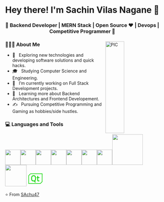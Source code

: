 <h1 align="center">Hey there! I'm Sachin Vilas Nagane 👋 </h1>
<h3 align="center">🚀 Backend Developer | MERN Stack | Open Source ♥ | Devops | Competitive Programmer  🚀</h3>
<div>
<img width = "35%" align="right" alt="PIC" height="300px" src="https://www.pngitem.com/pimgs/m/4-42822_apple-tv-copy-developer-illustration-png-transparent-png.png" />
<div align="left"> 
  <h3> 👨🏻‍💻 About Me </h3>

  - 🤔 &nbsp; Exploring new technologies and developing software solutions and quick hacks.
  - 🎓 &nbsp; Studying Computer Science and Engineering.
  - 💼 &nbsp; I’m currently working on Full Stack Development projects.
  - 🌱 &nbsp; Learning more about Backend Architectures and Frontend Developement.
  - ✍️ &nbsp; Pursuing Competitive Programming and Gaming as hobbies/side hustles.  
</div> 
</div>

<div>
  <h3> 💻 Languages and Tools </h3>
  <p>
   <img src="https://media.giphy.com/media/3rCcV6sC1o2GY/giphy.gif" width="50"><img src="https://media3.giphy.com/media/ln7z2eWriiQAllfVcn/200w.webp" width="50"><img src="https://i.giphy.com/media/LMt9638dO8dftAjtco/200.webp"   width="50"><img src="https://i.giphy.com/media/eNAsjO55tPbgaor7ma/200w.webp" width="50"><img src="https://i.giphy.com/media/IdyAQJVN2kVPNUrojM/200.webp" width="50"><img src="https://media3.giphy.com/media/kdFc8fubgS31b8DsVu/giphy.webp" width="50"><img src="https://media.giphy.com/media/SU2ic3wTfuC6JhD1lA/giphy.gif" width="50"><img src="https://media.giphy.com/media/kH1DBkPNyZPOk0BxrM/giphy.gif" width="100"><img src="https://media.giphy.com/media/SsCYf6DRFJrOpP0IoM/giphy.gif" width="70">
    <svg xmlns="http://www.w3.org/2000/svg" x="0px" y="0px"
width="50" height="50"
viewBox="0 0 226 226"
style=" fill:#000000;"><g fill="none" fill-rule="nonzero" stroke="none" stroke-width="1" stroke-linecap="butt" stroke-linejoin="miter" stroke-miterlimit="10" stroke-dasharray="" stroke-dashoffset="0" font-family="none" font-weight="none" font-size="none" text-anchor="none" style="mix-blend-mode: normal"><path d="M0,226v-226h226v226z" fill="none"></path><g fill="#26d91f"><path d="M42.63984,36.16c-2.06578,0 -4.59062,1.05938 -6.02078,2.50719c-8.29844,8.22781 -16.61453,16.43797 -24.96594,24.63047c-1.44781,1.4125 -2.61312,3.955 -2.61312,6.14438v0.01766c0.03531,37.94328 0.03531,114.99516 0.03531,115.84266v4.52h4.52c0.8475,0 113.79453,-0.01766 169.69422,0.01766c2.26,0 4.82016,-1.16531 6.28562,-2.61312l0.01766,-0.01766c8.21016,-8.17484 16.45562,-16.31437 24.73641,-24.41859c1.55375,-1.53609 2.63078,-4.16688 2.63078,-6.32094c-0.03531,-37.83734 0,-115.78969 0,-115.78969v-4.52zM42.85172,45.2h165.06828c0,5.66766 -0.03531,74.80953 0,111.21672c-8.26313,8.08656 -16.50859,16.22609 -24.70109,24.38328c-54.43422,-0.03531 -158.62375,-0.03531 -165.10359,-0.01766c0,-6.32094 0,-74.58 -0.03531,-111.12844c8.28078,-8.12187 16.54391,-16.26141 24.77172,-24.45391zM86.30375,63.28c-1.43016,0 -2.84266,0.03531 -4.27281,0.08828c-3.46062,0.14125 -6.86828,0.72391 -10.20531,1.695c-7.55687,2.24234 -13.22453,6.72703 -16.52625,13.87781c-1.14766,2.48953 -2.11875,5.085 -2.89563,7.71578c-2.13641,7.20375 -2.57781,14.61938 -2.66609,22.05266c-0.05297,5.01438 0.24719,10.01109 0.97109,14.9725c0.70625,4.64359 1.80094,9.18125 3.65484,13.54234c3.35469,7.83938 9.25187,12.76547 17.55031,14.91953c7.22141,1.88922 14.51344,2.13641 22.035,1.09469c3.77844,6.09141 7.59219,12.27109 11.45891,18.52141c4.57297,-2.11875 8.91641,-4.11391 13.38344,-6.17969c-3.69016,-5.86187 -7.23906,-11.52953 -10.75266,-17.12656c1.53609,-1.37719 3.05453,-2.59547 4.39641,-3.97266c3.47828,-3.65484 5.57937,-8.05125 6.95656,-12.83609c1.95984,-6.83297 2.45422,-13.86016 2.63078,-20.905c0.12359,-5.45578 -0.22953,-10.89391 -0.97109,-16.29672c-0.70625,-5.03203 -1.92453,-9.94047 -4.00797,-14.61938c-3.54891,-7.94531 -9.58734,-12.92437 -18.08,-15.11375c-4.18453,-1.05937 -8.40438,-1.4125 -12.65953,-1.43016zM140.12,72.32v18.08h-9.04v13.56h9.04v31.64c0,3.47828 0.72391,7.29203 2.11875,10.54078c1.16531,2.73672 3.12516,4.66125 5.86187,5.84422c2.08344,0.88281 4.25516,1.34187 6.4975,1.55375c4.29047,0.38844 9.26953,-0.30016 13.48937,-1.04172c1.20063,-0.21187 2.38359,-0.45906 3.6725,-0.70625c-0.12359,-3.69016 -0.31781,-8.63391 -0.61797,-12.18281c-0.47672,-0.03531 -0.72391,-0.10594 -0.98875,-0.08828c-2.825,0.10594 -6.39156,0.54734 -9.21656,0.60031c-1.21828,0.01766 -2.45422,-0.10594 -3.65484,-0.35312c-1.51844,-0.31781 -2.52484,-1.32422 -2.94859,-2.84266c-0.15891,-0.63563 -0.33547,-1.25359 -0.37078,-1.88922c-0.19422,-2.38359 -0.26484,-6.07375 -0.2825,-8.475c-0.05297,-8.54563 0,-22.6 0,-22.6h18.08v-13.56h-18.08v-18.08zM85.86234,76.92828c2.68375,0 5.34984,0.31781 8.01594,0.97109c4.60828,1.13 8.05125,3.60188 10.17,7.46859c1.85391,3.31937 2.87797,6.86828 3.35469,10.52312c0.565,4.41406 0.82984,8.86344 1.07703,11.61781c-0.22953,7.64516 -0.40609,13.57766 -2.10109,19.38656c-0.35313,1.23594 -0.79453,2.45422 -1.28891,3.63719c-1.90687,4.66125 -5.66766,7.50391 -10.99984,8.73984c-5.38516,1.23594 -10.84094,1.25359 -16.26141,0.03531c-5.68531,-1.27125 -9.51672,-4.36109 -11.52953,-9.28719c-1.62438,-3.99031 -2.48953,-8.10422 -2.71906,-12.30641c-0.26484,-4.71422 -0.37078,-9.44609 -0.22953,-14.16031c0.12359,-5.10266 0.88281,-10.15234 2.73672,-15.00781c0.38844,-1.00641 0.86516,-1.99516 1.35953,-2.94859c2.11875,-4.00797 5.65,-6.51516 10.38188,-7.69813c2.66609,-0.65328 5.34984,-0.97109 8.03359,-0.97109z"></path></g></g></svg>
  <p>
</div> 

⭐️ From [SAchu47](https://github.com/SAchu47)
